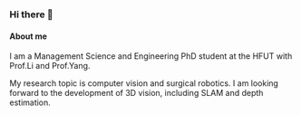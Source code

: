 ### Hi there 👋

#### About me
I am a Management Science and Engineering PhD student at the HFUT with Prof.Li and Prof.Yang.

My research topic is computer vision and surgical robotics. I am looking forward to the development of 3D vision, including SLAM and depth estimation.


<!--
**Rashfu/Rashfu** is a ✨ _special_ ✨ repository because its `README.md` (this file) appears on your GitHub profile.

Here are some ideas to get you started:

- 🔭 I’m currently working on ...
- 🌱 I’m currently learning ...
- 👯 I’m looking to collaborate on ...
- 🤔 I’m looking for help with ...
- 💬 Ask me about ...
- 📫 How to reach me: ...
- 😄 Pronouns: ...
- ⚡ Fun fact: ...
-->
